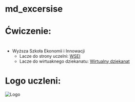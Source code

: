 # md_excersise
# Ćwiczenie: <h1>
* Wyższa Szkoła Ekonomii i Innowacji
  * Lacze do strony uczelni: [WSEI](http://https://www.wsei.lublin.pl/)
  * Lacze do wirtuaknego dziekanatu: [Wirtualny dziekanat](https://dziekanat.wsei.lublin.pl/)
 # Logo uczleni:
 ![Logo](https://www.wsei.lublin.pl/wp-content/uploads/2020/01/WSEI-Lublin-logo-g20.png)
